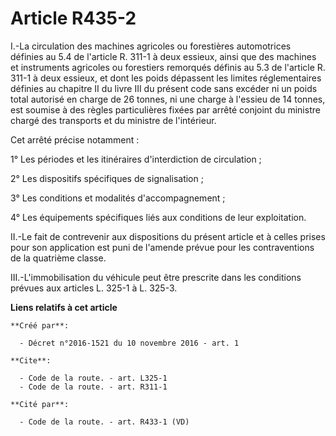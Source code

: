 # Article R435-2

I.-La circulation des machines agricoles ou forestières automotrices définies au 5.4 de l'article R. 311-1 à deux essieux,
ainsi que des machines et instruments agricoles ou forestiers remorqués définis au 5.3 de l'article R. 311-1 à deux essieux,
et dont les poids dépassent les limites réglementaires définies au chapitre II du livre III du présent code sans excéder ni
un poids total autorisé en charge de 26 tonnes, ni une charge à l'essieu de 14 tonnes, est soumise à des règles particulières
fixées par arrêté conjoint du ministre chargé des transports et du ministre de l'intérieur. 

Cet arrêté précise notamment : 

1° Les périodes et les itinéraires d'interdiction de circulation ; 

2° Les dispositifs spécifiques de signalisation ; 

3° Les conditions et modalités d'accompagnement ; 

4° Les équipements spécifiques liés aux conditions de leur exploitation. 

II.-Le fait de contrevenir aux dispositions du présent article et à celles prises pour son application est puni de l'amende
prévue pour les contraventions de la quatrième classe. 

III.-L'immobilisation du véhicule peut être prescrite dans les conditions prévues aux articles L. 325-1 à L. 325-3.

**Liens relatifs à cet article**

	**Créé par**:

	  - Décret n°2016-1521 du 10 novembre 2016 - art. 1

	**Cite**:

	  - Code de la route. - art. L325-1
	  - Code de la route. - art. R311-1

	**Cité par**:

	  - Code de la route. - art. R433-1 (VD)
